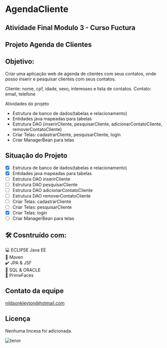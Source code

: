 # AgendaCliente

## Atividade Final Modulo 3 - Curso Fuctura

## Projeto Agenda de Clientes


## Objetivo: 
Criar uma aplicação web de agenda de clientes com seus contatos, onde posso inserir e pesquisar clientes com seus contatos.

Cliente: nome, cpf, idade, sexo, interesses e lista de contatos.
Contato: email, telefone

Atividades do projeto

- Estrutura de banco de dados(tabelas e relacionamento)
- Entidades java mapeadas para tabelas 
- Estrutura DAO (inserirCliente, pesquisarCliente, adicionarContatoCliente, removerContatoCliente)
- Criar Telas: cadastrarCliente, pesquisarCliente, login
- Criar ManagerBean para telas

## Situação do Projeto

- [x] Estrutura de banco de dados(tabelas e relacionamento)
- [x] Entidades java mapeadas para tabelas 
- [ ] Estrutura DAO inserirCliente
- [ ] Estrutura DAO pesquisarCliente
- [ ] Estrutura DAO adicionarContatoCliente
- [ ] Estrutura DAO removerContatoCliente
- [ ] Criar Telas: cadastrarCliente
- [ ] Criar Telas: pesquisarCliente
- [x] Criar Telas: login
- [ ] Criar ManagerBean para telas

## 🛠 Cosntruído com:
:computer: ECLIPSE Java EE <br>
:space_invader: Maven<br>
:heavy_check_mark: JPA & JSF  <br>
:bank: SQL & ORACLE <br>
:robot: PrimeFaces <br>

## Contato da equipe
nildsonkleyton@hotmail.com

## Licença
Nenhuma lincesa foi adicionada.

![tenor](https://media1.tenor.com/images/505ddb5e0b0e8c3e96b66e1469ef47c1/tenor.gif?itemid=4903969) 

